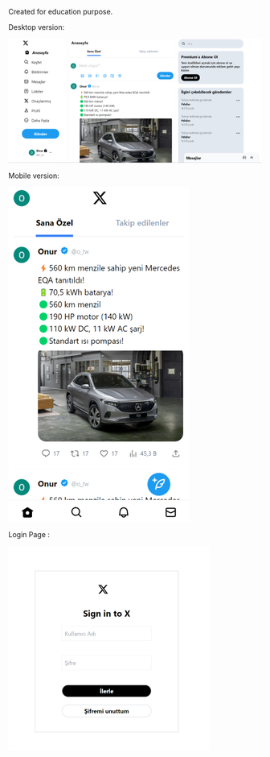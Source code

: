 Created for education purpose.

Desktop version:

![alt text](/twitter-clone/src/assets/mainPage.png)


Mobile version:

![alt text](/twitter-clone/src/assets/mobileMainPage.png)


Login Page :

![alt text](/twitter-clone/src/assets/twlogin.png)

